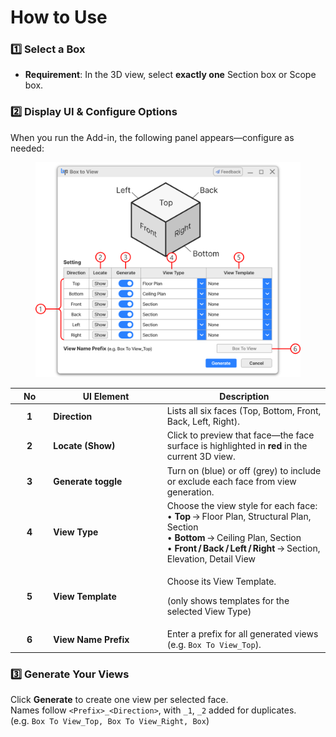 # How to Use

### 1️⃣ Select a Box

* **Requirement**: In the 3D view, select **exactly one** Section box or Scope box.

### 2️⃣ Display UI & Configure Options

When you run the Add-in, the following panel appears—configure as needed:

<figure><img src="../../.gitbook/assets/Box To View UI (1).png" alt="" width="563"><figcaption></figcaption></figure>

<table><thead><tr><th width="47.27276611328125" align="center">No</th><th width="168.48486328125">UI Element</th><th>Description</th></tr></thead><tbody><tr><td align="center"><strong>1</strong></td><td><strong>Direction</strong></td><td>Lists all six faces (Top, Bottom, Front, Back, Left, Right).</td></tr><tr><td align="center"><strong>2</strong></td><td><strong>Locate (Show)</strong></td><td>Click to preview that face—the face surface is highlighted in <strong>red</strong> in the current 3D view.</td></tr><tr><td align="center"><strong>3</strong></td><td><strong>Generate toggle</strong></td><td>Turn on (blue) or off (grey) to include or exclude each face from view generation.</td></tr><tr><td align="center"><strong>4</strong></td><td><strong>View Type</strong></td><td>Choose the view style for each face: <br>• <strong>Top</strong> → Floor Plan, Structural Plan, Section<br>• <strong>Bottom</strong> → Ceiling Plan, Section<br>• <strong>Front / Back / Left / Right</strong> → Section, Elevation, Detail View</td></tr><tr><td align="center"><strong>5</strong></td><td><strong>View Template</strong></td><td><p>Choose its View Template.</p><p>(only shows templates for the selected View Type)</p></td></tr><tr><td align="center"><strong>6</strong></td><td><strong>View Name Prefix</strong></td><td>Enter a prefix for all generated views (e.g. <code>Box To View_Top</code>).</td></tr></tbody></table>

### 3️⃣ Generate Your Views

Click **Generate** to create one view per selected face. \
Names follow `<Prefix>_<Direction>`, with `_1`, `_2` added for duplicates.\
(e.g. `Box To View_Top, Box To View_Right, Box`)&#x20;
